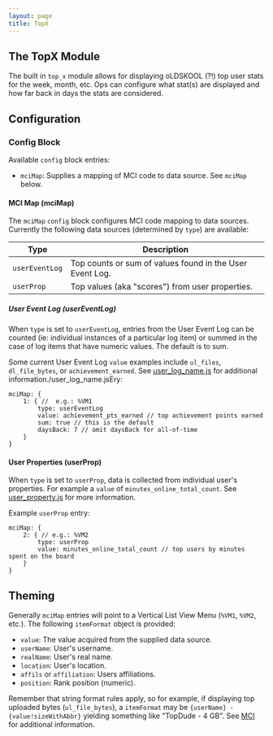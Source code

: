 ```yaml
---
layout: page
title: TopX
---
```

## The TopX Module
The built in `top_x` module allows for displaying oLDSKOOL (?!) top user stats for the week, month, etc. Ops can configure what stat(s) are displayed and how far back in days the stats are considered.

## Configuration
### Config Block
Available `config` block entries:
* `mciMap`: Supplies a mapping of MCI code to data source. See `mciMap` below.

#### MCI Map (mciMap)
The `mciMap` `config` block configures MCI code mapping to data sources. Currently the following data sources (determined by `type`) are available:

| Type | Description |
|-------------|-------------|
| `userEventLog` | Top counts or sum of values found in the User Event Log. |
| `userProp` | Top values (aka "scores") from user properties. |

##### User Event Log (userEventLog)
When `type` is set to `userEventLog`, entries from the User Event Log can be counted (ie: individual instances of a particular log item) or summed in the case of log items that have numeric values. The default is to sum.

Some current User Event Log `value` examples include `ul_files`, `dl_file_bytes`, or `achievement_earned`. See [user_log_name.js](../../../core/user_log_name.js) for additional information./user_log_name.jsEry:
```hjson
mciMap: {
    1: { //  e.g.: %VM1
        type: userEventLog
        value: achievement_pts_earned // top achievement points earned
        sum: true // this is the default
        daysBack: 7 // omit daysBack for all-of-time
    }
}
```

#### User Properties (userProp)
When `type` is set to `userProp`, data is collected from individual user's properties. For example a `value` of `minutes_online_total_count`. See [user_property.js](../../../core/user_property.js) for more information.

Example `userProp` entry:
```hjson
mciMap: {
    2: { // e.g.: %VM2
        type: userProp
        value: minutes_online_total_count // top users by minutes spent on the board
    }
}
```

## Theming
Generally `mciMap` entries will point to a Vertical List View Menu (`%VM1`, `%VM2`, etc.). The following `itemFormat` object is provided:
* `value`: The value acquired from the supplied data source.
* `userName`: User's username.
* `realName`: User's real name.
* `location`: User's location.
* `affils` or `affiliation`: Users affiliations.
* `position`: Rank position (numeric).

Remember that string format rules apply, so for example, if displaying top uploaded bytes (`ul_file_bytes`), a `itemFormat` may be `{userName} - {value!sizeWithAbbr}` yielding something like "TopDude - 4 GB". See [MCI](../art/mci.md) for additional information.
